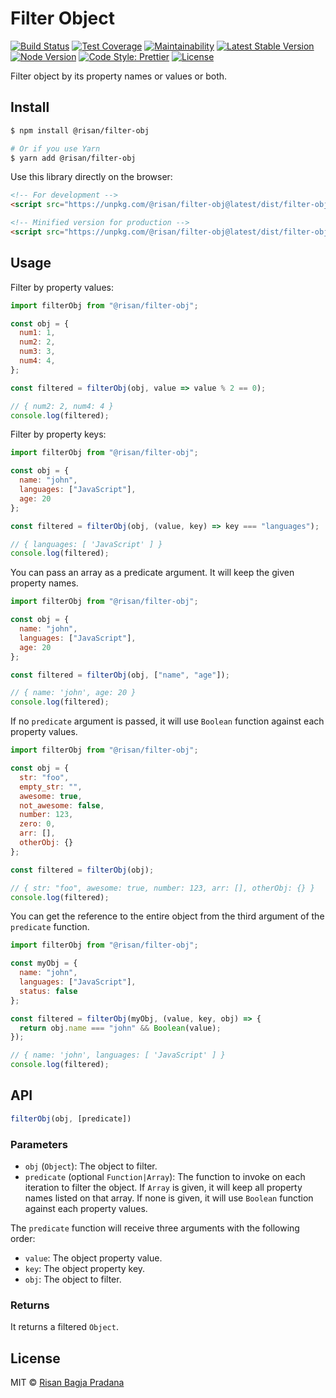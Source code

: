 # Filter Object

[![Build Status](https://flat.badgen.net/travis/risan/filter-obj)](https://travis-ci.org/risan/filter-obj)
[![Test Coverage](https://flat.badgen.net/codeclimate/coverage/risan/filter-obj)](https://codeclimate.com/github/risan/filter-obj)
[![Maintainability](https://flat.badgen.net/codeclimate/maintainability/risan/filter-obj)](https://codeclimate.com/github/risan/filter-obj)
[![Latest Stable Version](https://flat.badgen.net/npm/v/@risan/filter-obj)](https://www.npmjs.com/package/@risan/filter-obj)
[![Node Version](https://flat.badgen.net/npm/node/@risan/filter-obj)](https://www.npmjs.com/package/@risan/filter-obj)
[![Code Style: Prettier](https://flat.badgen.net/badge/code%20style/prettier/ff69b4)](https://github.com/prettier/prettier)
[![License](https://flat.badgen.net/npm/license/@risan/filter-obj)](https://github.com/risan/filter-obj/blob/master/LICENSE)

Filter object by its property names or values or both.

## Install

```bash
$ npm install @risan/filter-obj

# Or if you use Yarn
$ yarn add @risan/filter-obj
```

Use this library directly on the browser:

```html
<!-- For development -->
<script src="https://unpkg.com/@risan/filter-obj@latest/dist/filter-obj.umd.js"></script>

<!-- Minified version for production -->
<script src="https://unpkg.com/@risan/filter-obj@latest/dist/filter-obj.umd.min.js"></script>
```

## Usage

Filter by property values:

```js
import filterObj from "@risan/filter-obj";

const obj = {
  num1: 1,
  num2: 2,
  num3: 3,
  num4: 4,
};

const filtered = filterObj(obj, value => value % 2 == 0);

// { num2: 2, num4: 4 }
console.log(filtered);
```

Filter by property keys:

```js
import filterObj from "@risan/filter-obj";

const obj = {
  name: "john",
  languages: ["JavaScript"],
  age: 20
};

const filtered = filterObj(obj, (value, key) => key === "languages");

// { languages: [ 'JavaScript' ] }
console.log(filtered);
```

You can pass an array as a predicate argument. It will keep the given property names.

```js
import filterObj from "@risan/filter-obj";

const obj = {
  name: "john",
  languages: ["JavaScript"],
  age: 20
};

const filtered = filterObj(obj, ["name", "age"]);

// { name: 'john', age: 20 }
console.log(filtered);
```

If no `predicate` argument is passed, it will use `Boolean` function against each property values.

```js
import filterObj from "@risan/filter-obj";

const obj = {
  str: "foo",
  empty_str: "",
  awesome: true,
  not_awesome: false,
  number: 123,
  zero: 0,
  arr: [],
  otherObj: {}
};

const filtered = filterObj(obj);

// { str: "foo", awesome: true, number: 123, arr: [], otherObj: {} }
console.log(filtered);
```

You can get the reference to the entire object from the third argument of the `predicate` function.

```js
import filterObj from "@risan/filter-obj";

const myObj = {
  name: "john",
  languages: ["JavaScript"],
  status: false
};

const filtered = filterObj(myObj, (value, key, obj) => {
  return obj.name === "john" && Boolean(value);
});

// { name: 'john', languages: [ 'JavaScript' ] }
console.log(filtered);
```

## API

```js
filterObj(obj, [predicate])
```

### Parameters

* `obj` (`Object`): The object to filter.
* `predicate` (optional `Function|Array`): The function to invoke on each iteration to filter the object. If `Array` is given, it will keep all property names listed on that array. If none is given, it will use `Boolean` function against each property values.

The `predicate` function will receive three arguments with the following order:

* `value`: The object property value.
* `key`: The object property key.
* `obj`: The object to filter.

### Returns

It returns a filtered `Object`.

## License

MIT © [Risan Bagja Pradana](https://bagja.net)
